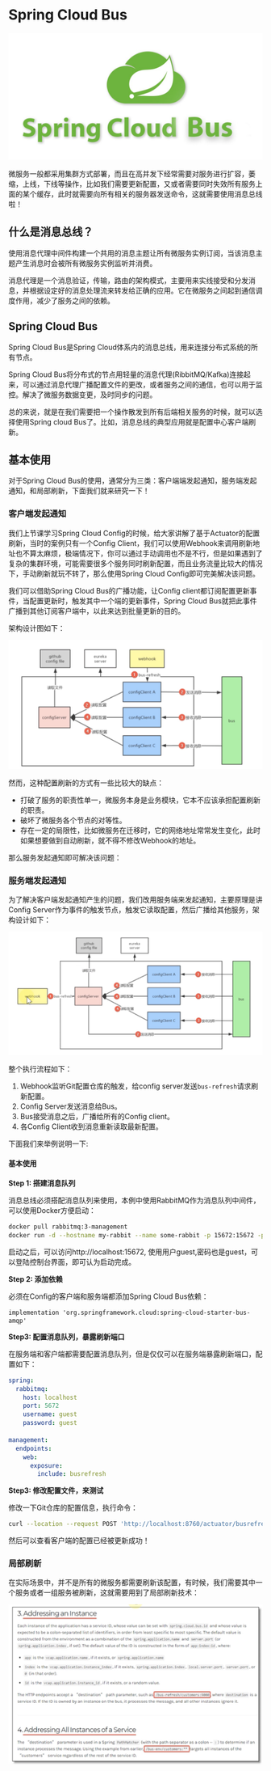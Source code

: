 # Spring Cloud Bus

![bus](../../images/spring-cloud-ms/bus.jpeg)

微服务一般都采用集群方式部署，而且在高并发下经常需要对服务进行扩容，萎缩，上线，下线等操作，比如我们需要更新配置，又或者需要同时失效所有服务上面的某个缓存，此时就需要向所有相关的服务器发送命令，这就需要使用消息总线啦！

## 什么是消息总线？

使用消息代理中间件构建一个共用的消息主题让所有微服务实例订阅，当该消息主题产生消息时会被所有微服务实例监听并消费。

消息代理是一个消息验证，传输，路由的架构模式，主要用来实线接受和分发消息，并根据设定好的消息处理流来转发给正确的应用。它在微服务之间起到通信调度作用，减少了服务之间的依赖。

## Spring Cloud Bus

Spring Cloud Bus是Spring Cloud体系内的消息总线，用来连接分布式系统的所有节点。

Spring Cloud Bus将分布式的节点用轻量的消息代理(RibbitMQ/Kafka)连接起来，可以通过消息代理广播配置文件的更改，或者服务之间的通信，也可以用于监控。解决了微服务数据变更，及时同步的问题。

总的来说，就是在我们需要把一个操作散发到所有后端相关服务的时候，就可以选择使用Spring cloud Bus了。比如，消息总线的典型应用就是配置中心客户端刷新。

## 基本使用

对于Spring Cloud Bus的使用，通常分为三类：客户端端发起通知，服务端发起通知，和局部刷新，下面我们就来研究一下！

### 客户端发起通知

我们上节课学习Spring Cloud Config的时候，给大家讲解了基于Actuator的配置刷新，当时的案例只有一个Config Client，我们可以使用Webhook来调用刷新地址也不算太麻烦，极端情况下，你可以通过手动调用也不是不行，但是如果遇到了复杂的集群环境，可能需要很多个服务同时刷新配置，而且业务流量比较大的情况下，手动刷新就玩不转了，那么使用Spring Cloud Config即可完美解决该问题。

我们可以借助Spring Cloud Bus的广播功能，让Config client都订阅配置更新事件，当配置更新时，触发其中一个端的更新事件，Spring Cloud Bus就把此事件广播到其他订阅客户端中，以此来达到批量更新的目的。

架构设计图如下：

![bus-client](../../images/spring-cloud-ms/bus-client.jpg)

然而，这种配置刷新的方式有一些比较大的缺点：
* 打破了服务的职责性单一，微服务本身是业务模块，它本不应该承担配置刷新的职责。
* 破坏了微服务各个节点的对等性。
* 存在一定的局限性，比如微服务在迁移时，它的网络地址常常发生变化，此时如果想要做到自动刷新，就不得不修改Webhook的地址。

那么服务发起通知即可解决该问题：

### 服务端发起通知

为了解决客户端发起通知产生的问题，我们改用服务端来发起通知，主要原理是讲Config Server作为事件的触发节点，触发它读取配置，然后广播给其他服务，架构设计如下：

![bus-server](../../images/spring-cloud-ms/bus-server.jpg)

整个执行流程如下：
1. Webhook监听Git配置仓库的触发，给config server发送`bus-refresh`请求刷新配置。
2. Config Server发送消息给Bus。
3. Bus接受消息之后，广播给所有的Config client。
4. 各Config Client收到消息重新读取最新配置。

下面我们来举例说明一下:

#### 基本使用

**Step 1: 搭建消息队列**

消息总线必须搭配消息队列来使用，本例中使用RabbitMQ作为消息队列中间件，可以使用Docker方便启动：
```bash
docker pull rabbitmq:3-management
docker run -d --hostname my-rabbit --name some-rabbit -p 15672:15672 -p 5672:5672 rabbitmq:3-management
```

启动之后，可以访问http://localhost:15672, 使用用户guest,密码也是guest，可以登陆控制台界面，即可认为启动完成。

**Step 2: 添加依赖**

必须在Config的客户端和服务端都添加Spring Cloud Bus依赖：
```
implementation 'org.springframework.cloud:spring-cloud-starter-bus-amqp'
```

**Step3: 配置消息队列，暴露刷新端口**

在服务端和客户端都需要配置消息队列，但是仅仅可以在服务端暴露刷新端口，配置如下：
```yml
spring:
  rabbitmq:
    host: localhost
    port: 5672
    username: guest
    password: guest

management:
  endpoints:
    web:
      exposure:
        include: busrefresh
```

**Step3: 修改配置文件，来测试**

修改一下Git仓库的配置信息，执行命令：
```bash
curl --location --request POST 'http://localhost:8760/actuator/busrefresh'
```

然后可以查看客户端的配置已经被更新成功！

### 局部刷新

在实际场景中，并不是所有的微服务都需要刷新该配置，有时候，我们需要其中一个服务或者一组服务被刷新，这就需要用到了局部刷新技术：

![bus-part-refresh](../../images/spring-cloud-ms/bus-part-refresh.jpg)